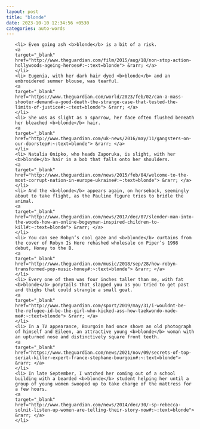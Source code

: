 ```yaml
---
layout: post
title: "blonde"
date: 2023-10-10 12:34:56 +0530
categories: auto-words
---
```

<ol>

    <li> Even going ash <b>blonde</b> is a bit of a risk.
    <a 
    target="_blank" 
    href="http://www.theguardian.com/film/2015/aug/18/non-stop-action-hollywoods-ageing-heroes#:~:text=blonde"> &rarr; </a>
    </li>
    <li> Eugenia, with her dark hair dyed <b>blonde</b> and an embroidered summer blouse, was tearful.
    <a 
    target="_blank" 
    href="https://www.theguardian.com/world/2023/feb/02/can-a-mass-shooter-demand-a-good-death-the-strange-case-that-tested-the-limits-of-justice#:~:text=blonde"> &rarr; </a>
    </li>
    <li> She was as slight as a sparrow, her face often flushed beneath her bleached <b>blonde</b> hair.
    <a 
    target="_blank" 
    href="http://www.theguardian.com/uk-news/2016/may/11/gangsters-on-our-doorstep#:~:text=blonde"> &rarr; </a>
    </li>
    <li> Natalia Onipko, who heads Zaporuka, is slight, with her <b>blonde</b> hair in a bob that falls onto her shoulders.
    <a 
    target="_blank" 
    href="http://www.theguardian.com/news/2015/feb/04/welcome-to-the-most-corrupt-nation-in-europe-ukraine#:~:text=blonde"> &rarr; </a>
    </li>
    <li> And the <b>blonde</b> appears again, on horseback, seemingly about to take flight, as the Pauline figure tries to bridle the animal.
    <a 
    target="_blank" 
    href="http://www.theguardian.com/news/2017/dec/07/slender-man-into-the-woods-how-an-online-bogeyman-inspired-children-to-kill#:~:text=blonde"> &rarr; </a>
    </li>
    <li> You can see Robyn’s cool gaze and <b>blonde</b> curtains from the cover of Robyn Is Here rehashed wholesale on Piper’s 1998 debut, Honey to the B.
    <a 
    target="_blank" 
    href="http://www.theguardian.com/music/2018/sep/28/how-robyn-transformed-pop-music-honey#:~:text=blonde"> &rarr; </a>
    </li>
    <li> Every one of them was four inches taller than me, with fat <b>blonde</b> ponytails that slapped you as you tried to get past and thighs that could strangle a small goat.
    <a 
    target="_blank" 
    href="http://www.theguardian.com/sport/2019/may/31/i-wouldnt-be-the-refugee-id-be-the-girl-who-kicked-ass-how-taekwondo-made-me#:~:text=blonde"> &rarr; </a>
    </li>
    <li> In a TV appearance, Bourgoin had once shown an old photograph of himself and Eileen, an attractive young <b>blonde</b> woman with an upturned nose and distinctively square front teeth.
    <a 
    target="_blank" 
    href="https://www.theguardian.com/news/2021/nov/09/secrets-of-top-serial-killer-expert-france-stephane-bourgoin#:~:text=blonde"> &rarr; </a>
    </li>
    <li> In late September, I watched her coming out of a school building with a bearded <b>blonde</b> student helping her until a group of young women swooped up to take charge of the mattress for a few hours.
    <a 
    target="_blank" 
    href="http://www.theguardian.com/news/2014/dec/30/-sp-rebecca-solnit-listen-up-women-are-telling-their-story-now#:~:text=blonde"> &rarr; </a>
    </li>